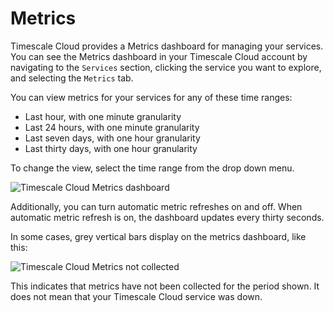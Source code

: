 # Metrics
Timescale Cloud provides a Metrics dashboard for managing your services. You can
see the Metrics dashboard in your Timescale Cloud account by navigating to the
`Services` section, clicking the service you want to explore, and selecting the
`Metrics` tab.

You can view metrics for your services for any of these time ranges:
*   Last hour, with one minute granularity
*   Last 24 hours, with one minute granularity
*   Last seven days, with one hour granularity
*   Last thirty days, with one hour granularity

To change the view, select the time range from the drop down menu.

<img class="main-content__illustration" src="https://s3.amazonaws.com/assets.timescale.com/docs/images/tsc-metrics_lastmonth.png" alt="Timescale Cloud Metrics dashboard"/>

Additionally, you can turn automatic metric refreshes on and off. When automatic
metric refresh is on, the dashboard updates every thirty seconds.

In some cases, grey vertical bars display on the metrics dashboard, like this:

<img class="main-content__illustration" src="https://s3.amazonaws.com/assets.timescale.com/docs/images/tsc-metrics_graybar.png" alt="Timescale Cloud Metrics not collected"/>

This indicates that metrics have not been collected for the period shown. It
does not mean that your Timescale Cloud service was down.
